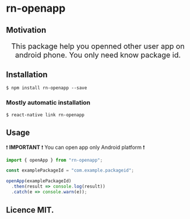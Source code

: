 # rn-openapp

## Motivation
<p align="center" style="font-size:20px;">
This package help you openned other user app on android phone. You only need know package id.
</p>

## Installation

`$ npm install rn-openapp --save`

### Mostly automatic installation

`$ react-native link rn-openapp`

## Usage

:exclamation: **IMPORTANT** :exclamation: You can open app only Android platform :exclamation:

```javascript
import { openApp } from "rn-openapp";

const examplePackageId = "com.example.packageid";

openApp(examplePackageId)
  .then(result => console.log(result))
  .catch(e => console.warn(e));
```

## Licence MIT.
